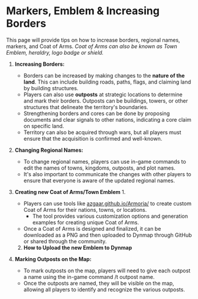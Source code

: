 # Markers, Emblem & Increasing Borders

This page will provide tips on how to increase borders, regional names, markers, and Coat of Arms. _Coat of Arms can also be known as Town Emblem, heraldry,  logo badge or shield._

1. **Increasing Borders:**
   * Borders can be increased by making changes to the **nature of the land**. This can include building roads, paths, flags, and claiming land by building structures.
   * Players can also use **outposts** at strategic locations to determine and mark their borders. Outposts can be buildings, towers, or other structures that delineate the territory's boundaries.
   * Strengthening borders and cores can be done by proposing documents and clear signals to other nations, indicating a core claim on specific land.
   * Territory can also be acquired through wars, but all players must ensure that the acquisition is confirmed and well-known.
2. **Changing Regional Names:**
   * To change regional names, players can use in-game commands to edit the names of towns, kingdoms, outposts, and plot names.
   * It's also important to communicate the changes with other players to ensure that everyone is aware of the updated regional names.
3. **Creating new Coat of Arms/Town Emblem**
   1.
      * Players can use tools like [azgaar.github.io/Armoria/](https://azgaar.github.io/Armoria/) to create custom Coat of Arms for their nations, towns, or locations.
        * The tool provides various customization options and generation examples for creating unique Coat of Arms.
      * Once a Coat of Arms is designed and finalized, it can be downloaded as a PNG and then uploaded to Dynmap through GitHub or shared through the community.
   2. **How to Upload the new Emblem to Dynmap**





1. **Marking Outposts on the Map:**
   * To mark outposts on the map, players will need to give each outpost a name using the in-game command /t outpost name.
   * Once the outposts are named, they will be visible on the map, allowing all players to identify and recognize the various outposts.
